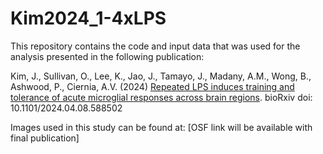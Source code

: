 # Kim2024_1-4xLPS
This repository contains the code and input data that was used for the analysis presented in the following publication:

Kim, J., Sullivan, O., Lee, K., Jao, J., Tamayo, J., Madany, A.M., Wong, B., Ashwood, P., Ciernia, A.V. (2024) [Repeated LPS induces training and tolerance of acute microglial responses across brain regions](https://www.biorxiv.org/content/10.1101/2024.04.08.588502v1). bioRxiv doi: 10.1101/2024.04.08.588502

Images used in this study can be found at: [OSF link will be available with final publication]
